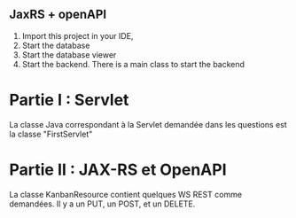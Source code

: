 ## JaxRS + openAPI

1. Import this project in your IDE, 
2. Start the database
3. Start the database viewer
4. Start the backend. There is a main class to start the backend




# Partie I : Servlet
La classe Java correspondant à la Servlet demandée dans les questions est la classe "FirstServlet"

# Partie II : JAX-RS et OpenAPI
La classe KanbanResource contient quelques WS REST comme demandées.
Il y a un PUT, un POST, et un DELETE.

